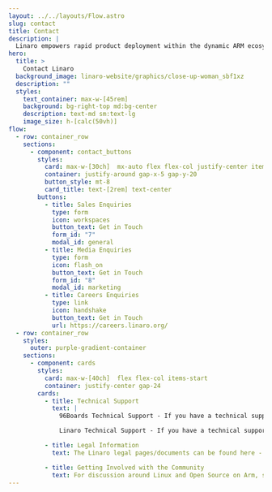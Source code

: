 ```yaml
---
layout: ../../layouts/Flow.astro
slug: contact
title: Contact
description: |
  Linaro empowers rapid product deployment within the dynamic ARM ecosystem. Our cutting-edge solutions and collaborative platform facilitate the swift development, testing, and delivery of ARM-based innovations, enabling businesses to stay ahead in today's competitive technology landscape.
hero:
  title: >
    Contact Linaro
  background_image: linaro-website/graphics/close-up-woman_sbf1xz
  description: ""
  styles:
    text_container: max-w-[45rem]
    background: bg-right-top md:bg-center
    description: text-md sm:text-lg
    image_size: h-[calc(50vh)]
flow:
  - row: container_row
    sections:
      - component: contact_buttons
        styles:
          card: max-w-[30ch]  mx-auto flex flex-col justify-center items-center
          container: justify-around gap-x-5 gap-y-20
          button_style: mt-8
          card_title: text-[2rem] text-center
        buttons:
          - title: Sales Enquiries
            type: form
            icon: workspaces
            button_text: Get in Touch
            form_id: "7"
            modal_id: general
          - title: Media Enquiries
            type: form
            icon: flash_on
            button_text: Get in Touch
            form_id: "8"
            modal_id: marketing
          - title: Careers Enquiries
            type: link
            icon: handshake
            button_text: Get in Touch
            url: https://careers.linaro.org/
  - row: container_row
    styles:
      outer: purple-gradient-container
    sections:
      - component: cards
        styles:
          card: max-w-[40ch]  flex flex-col items-start
          container: justify-center gap-24
        cards:
          - title: Technical Support
            text: |
              96Boards Technical Support - If you have a technical support query relating to 96Boards, please post your question on [96Boards](https://discuss.96boards.org/).

              Linaro Technical Support - If you have a technical support query relating to Linaro, please go to our support page.

          - title: Legal Information
            text: The Linaro legal pages/documents can be found here - [/legal/](/legal)

          - title: Getting Involved with the Community
            text: For discussion around Linux and Open Source on Arm, subscribe to the lists on [Linaro Lists Site](https://lists.linaro.org/mailman3/lists/).
---
```

